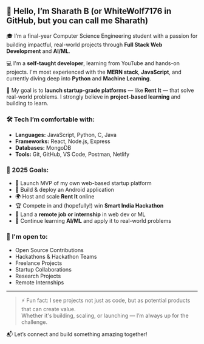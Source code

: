 ## 👋 Hello, I’m Sharath B (or WhiteWolf7176 in GitHub, but you can call me Sharath)

🎓 I’m a final-year Computer Science Engineering student with a passion for building impactful, real-world projects through **Full Stack Web Development** and **AI/ML**.

💻 I'm a **self-taught developer**, learning from YouTube and hands-on projects. I'm most experienced with the **MERN stack**, **JavaScript**, and currently diving deep into **Python** and **Machine Learning**.

🚀 My goal is to **launch startup-grade platforms** — like **Rent It** — that solve real-world problems. I strongly believe in **project-based learning** and building to learn.

### 🛠️ Tech I’m comfortable with:
- **Languages:** JavaScript, Python, C, Java
- **Frameworks:** React, Node.js, Express
- **Databases:** MongoDB
- **Tools:** Git, GitHub, VS Code, Postman, Netlify

### 🎯 2025 Goals:
- 🚀 Launch MVP of my own web-based startup platform
- 📱 Build & deploy an Android application
- 🌍 Host and scale **Rent It** online
- 🏆 Compete in and (hopefully!) win **Smart India Hackathon**
- 💼 Land a **remote job or internship** in web dev or ML
- 🧠 Continue learning **AI/ML** and apply it to real-world problems

### 🤝 I'm open to:
- Open Source Contributions
- Hackathons & Hackathon Teams
- Freelance Projects
- Startup Collaborations
- Research Projects
- Remote Internships

---

> ⚡ Fun fact: I see projects not just as code, but as potential products that can create value.  
> Whether it's building, scaling, or launching — I’m always up for the challenge.

📬 Let’s connect and build something amazing together!
